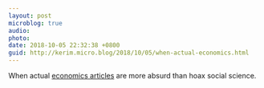 ```yaml
---
layout: post
microblog: true
audio: 
photo: 
date: 2018-10-05 22:32:38 +0800
guid: http://kerim.micro.blog/2018/10/05/when-actual-economics.html
---
```

When actual [economics articles](http://crookedtimber.org/2018/10/03/move-over-sokal-hoax/) are more absurd than hoax social science. 
